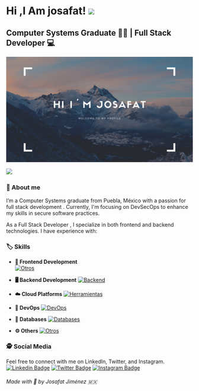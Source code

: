 
# Hi ,I Am josafat! <img src="https://raw.githubusercontent.com/debdutgoswami/debdutgoswami/master/assets/gifs/Hi.gif" width="30px">

## Computer Systems Graduate :technologist: | Full Stack Developer :computer:
<img src="banner.png" style="width: 100%; max-height: 350px;">

![](https://komarev.com/ghpvc/?username=josafatjimenezb&color=blue)<br>


### :scroll: About me
I’m a Computer Systems graduate from Puebla, México  with a passion for full stack development . Currently, I'm focusing on DevSecOps to enhance my skills in secure software practices.

As a Full Stack Developer , I specialize in both frontend and backend technologies. I have experience with:

### :label: Skills

* **:art: Frontend Development**   
[![Otros](https://skillicons.dev/icons?i=html,css,bootstrap,tailwind,javascript,typescript,angular,react,nextjs,&theme=light)](https://skillicons.dev)

* **:desktop_computer: Backend Development**
[![Backend](https://skillicons.dev/icons?i=java,spring,nodejs,express,nest&theme=light)](https://skillicons.dev)

* **:cloud: Cloud Platforms**
[![Herramientas](https://skillicons.dev/icons?i=azure,aws&,digital-ocean,&theme=light)](https://skillicons.dev)

* **:rocket: DevOps**
[![DevOps](https://skillicons.dev/icons?i=docker,jenkins,githubactions,nginx&theme=light)](https://skillicons.dev)

* **:floppy_disk: Databases**
[![Databases](https://skillicons.dev/icons?i=mysql,postgresql,mongodb&theme=light)](https://skillicons.dev)

* **:gear: Others**
[![Otros](https://skillicons.dev/icons?i=git,github,postman,vscode,idea,linux&theme=light)](https://skillicons.dev)


### 🕵 Social Media
Feel free to connect with me on LinkedIn, Twitter, and Instagram.
[![Linkedin Badge](https://img.shields.io/badge/-josafatjimenezb-blue?style=flat-square&logo=Linkedin&logoColor=white&link=https://www.linkedin.com/in/josafatjimenezb/)](https://www.linkedin.com/in/josafatjimenezb/) 
[![Twitter Badge](https://img.shields.io/badge/-@josa221001-1ca0f1?style=flat-square&labelColor=1ca0f1&logo=twitter&logoColor=white&link=https://twitter.com/josa221001)](https://twitter.com/josa221001) 
[![Instagram Badge](https://img.shields.io/badge/-@h4rt0ch-E4405F?style=flat-square&logo=instagram&logoColor=white&link=https://www.instagram.com/h4rt0ch)](https://www.instagram.com/h4rt0ch) 

###### Made with :sparkling_heart: by Josafat Jiménez :mexico: